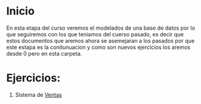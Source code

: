 # Inicio

En esta etapa del curso veremos el modelados de una base de datos por lo que seguiremos con los que teniamos del cuerso pasado, es decir que estos documentos que aremos ahora se asemejaran a los pasados por que este estapa es la conitunuacion y como son nuevos ejercicios los aremos desde 0 pero en esta carpeta.

# Ejercicios:

1. Sistema de [Ventas](./ventas.md)
